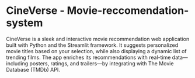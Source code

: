 # CineVerse - Movie-reccomendation-system
CineVerse is a sleek and interactive movie recommendation web application built with Python and the Streamlit framework. It suggests personalized movie titles based on your selection, while also displaying a dynamic list of trending films. The app enriches its recommendations with real-time data—including posters, ratings, and trailers—by integrating with The Movie Database (TMDb) API.
